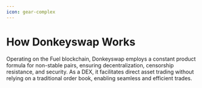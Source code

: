 ```yaml
---
icon: gear-complex
---
```


# How Donkeyswap Works

Operating on the Fuel blockchain, Donkeyswap employs a constant product formula for non-stable pairs, ensuring decentralization, censorship resistance, and security. As a DEX, it facilitates direct asset trading without relying on a traditional order book, enabling seamless and efficient trades.
